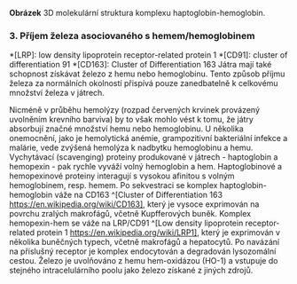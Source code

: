 <div class="w3-row">
<div class="w3-half w3-center">

<bdl-pdb-pdbe-molstar id="pdb2h35" molecule-id="4x0l" hide-controls="true" hide-polymer="false" height="500px"></bdl-pdb-pdbe-molstar>

**Obrázek** 3D molekulární struktura komplexu haptoglobin-hemoglobin.


</div>
<div class="w3-half">
<div class="w3-margin-left w3-justify">

### 3. Příjem železa asociovaného s hemem/hemoglobinem

*[LRP]: low density lipoprotein receptor-related protein 1
*[CD91]: cluster of differentiation 91
*[CD163]: Cluster of Differentiation 163
Játra mají také schopnost získávat železo z hemu nebo hemoglobinu. Tento způsob příjmu železa  za normálních okolností přispívá pouze zanedbatelně k celkovému množství železa v játrech.

Nicméně v průběhu hemolýzy (rozpad červených krvinek provázený uvolněním krevního barviva) by to však mohlo vést k tomu, že játry absorbují značné množství hemu nebo hemoglobinu. U několika onemocnění, jako je hemolytická anémie, grampozitivní bakteriální infekce a malárie, vede zvýšená hemolýza k nadbytku hemoglobinu a hemu. Vychytávací (scavenging) proteiny produkované v játrech - haptoglobin a hemopexin - pak rychle vyváží volný hemoglobin a hem. Haptoglobinové a hemopexinové proteiny interagují s vysokou afinitou s volným hemoglobinem, resp. hemem. Po sekvestraci se komplex haptoglobin-hemoglobin váže na CD163 ^[Cluster of Differentiation 163 https://en.wikipedia.org/wiki/CD163], který je vysoce exprimován na povrchu zralých makrofágů, včetně Kupfferových buněk. Komplex hemopexin-hem se váže na LRP/CD91 ^[Low density lipoprotein receptor-related protein 1 https://en.wikipedia.org/wiki/LRP1], který je exprimován v několika buněčných typech, včetně makrofágů a hepatocytů. Po navázání na příslušný receptor je komplex endocytován a degradován lysozomální cestou. Železo je uvolňováno z hemu hem-oxidázou (HO-1) a vstupuje do stejného intracelulárního poolu jako železo získané z jiných zdrojů.

</div>
</div>
</div>
